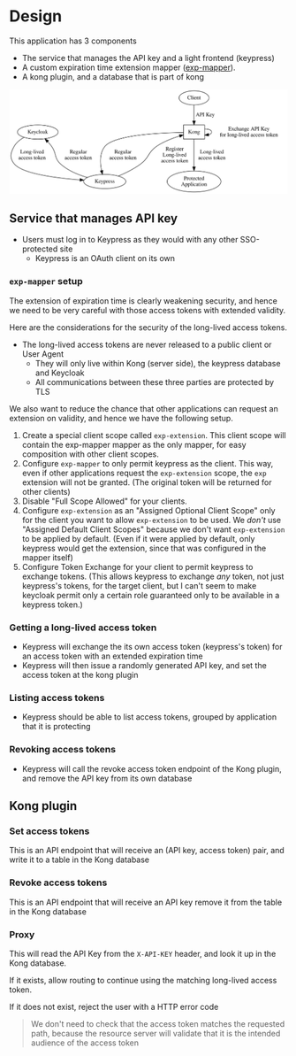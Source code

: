 # Design

This application has 3 components

+ The service that manages the API key and a light frontend (keypress)
+ A custom expiration time extension mapper ([exp-mapper](https://github.com/ackerleytng/exp-mapper)).
+ A kong plugin, and a database that is part of kong

![design.svg](./design.svg)

## Service that manages API key

+ Users must log in to Keypress as they would with any other SSO-protected site
  + Keypress is an OAuth client on its own

### `exp-mapper` setup

The extension of expiration time is clearly weakening security, and hence we
need to be very careful with those access tokens with extended validity.

Here are the considerations for the security of the long-lived access tokens.

+ The long-lived access tokens are never released to a public client or User Agent
  + They will only live within Kong (server side), the keypress database and Keycloak
  + All communications between these three parties are protected by TLS

We also want to reduce the chance that other applications can request an
extension on validity, and hence we have the following setup.

1. Create a special client scope called `exp-extension`. This client scope will
   contain the exp-mapper mapper as the only mapper, for easy composition with
   other client scopes.
2. Configure `exp-mapper` to only permit keypress as the client. This way, even
   if other applications request the `exp-extension` scope, the `exp` extension
   will not be granted. (The original token will be returned for other clients)
3. Disable "Full Scope Allowed" for your clients.
4. Configure `exp-extension` as an "Assigned Optional Client Scope" only for
   the client you want to allow `exp-extension` to be used. We *don't* use
   "Assigned Default Client Scopes" because we don't want `exp-extension` to be
   applied by default. (Even if it were applied by default, only keypress would
   get the extension, since that was configured in the mapper itself)
5. Configure Token Exchange for your client to permit keypress to exchange
   tokens. (This allows keypress to exchange *any* token, not just keypress's
   tokens, for the target client, but I can't seem to make keycloak permit only
   a certain role guaranteed only to be available in a keypress token.)

### Getting a long-lived access token

+ Keypress will exchange the its own access token (keypress's token) for an access token with an extended expiration time
+ Keypress will then issue a randomly generated API key, and set the access token at the kong plugin

### Listing access tokens

+ Keypress should be able to list access tokens, grouped by application that it is protecting

### Revoking access tokens

+ Keypress will call the revoke access token endpoint of the Kong plugin, and remove the API key from its own database

## Kong plugin

### Set access tokens

This is an API endpoint that will receive an (API key, access token) pair, and write it to a table in the Kong database

### Revoke access tokens

This is an API endpoint that will receive an API key remove it from the table in the Kong database

### Proxy

This will read the API Key from the `X-API-KEY` header, and look it up in the Kong database.

If it exists, allow routing to continue using the matching long-lived access token.

If it does not exist, reject the user with a HTTP error code

> We don't need to check that the access token matches the requested path,
>   because the resource server will validate that it is the intended audience
>   of the access token
